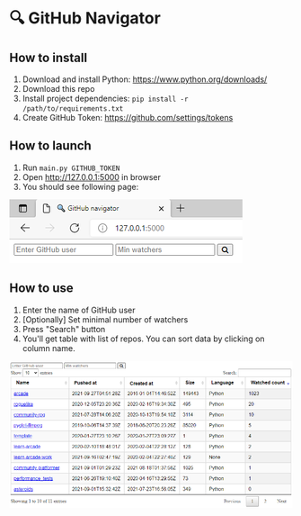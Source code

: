 # 🔍 GitHub Navigator

## How to install
1. Download and install Python: https://www.python.org/downloads/
1. Download this repo
1. Install project dependencies: `pip install -r /path/to/requirements.txt`
1. Create GitHub Token: https://github.com/settings/tokens


## How to launch
1. Run `main.py GITHUB_TOKEN`
1. Open http://127.0.0.1:5000 in browser
1. You should see following page:
 
![](https://raw.githubusercontent.com/alderven/robart/master/images/git_hub_navigator.png)


## How to use
1. Enter the name of GitHub user
1. [Optionally] Set minimal number of watchers
1. Press "Search" button
1. You'll get table with list of repos. You can sort data by clicking on column name.

![Search result](https://github.com/alderven/robart/blob/master/images/git_hub_navigator_result_table.png)
